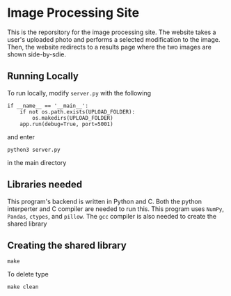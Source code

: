 # Image Processing Site
This is the reporsitory for the image processing site. The website takes a user's uploaded photo and performs a selected modification to the image. Then, the website redirects to a results page where the two images are shown side-by-sdie.
## Running Locally
To run locally, modify `server.py` with the following
```
if __name__ == '__main__':
    if not os.path.exists(UPLOAD_FOLDER):
        os.makedirs(UPLOAD_FOLDER)
    app.run(debug=True, port=5001)
```
and enter
```
python3 server.py
```
in the main directory
## Libraries needed
This program's backend is written in Python and C. Both the python interperter and C compiler are needed to run this.
This program uses `NumPy`, `Pandas`, `ctypes`, and `pillow`.
The `gcc` compiler is also needed to create the shared library

## Creating the shared library
```
make
```
To delete type
```
make clean
```